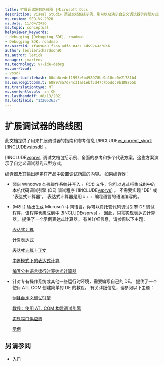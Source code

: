 ```yaml
---
title: 扩展调试器的路线图 |Microsoft Docs
description: Visual Studio 调试文档包括示例、引用以及演示自定义调试器的典型方式的多个方案。
ms.custom: SEO-VS-2020
ms.date: 11/04/2016
ms.topic: conceptual
helpviewer_keywords:
- debugging [Debugging SDK], roadmap
- Debugging SDK, roadmap
ms.assetid: 1f4096a8-f7aa-4dfa-84e1-6d59263e70bb
author: leslierichardson95
ms.author: lerich
manager: jmartens
ms.technology: vs-ide-debug
ms.workload:
- vssdk
ms.openlocfilehash: 00da6cede11993e0b498978bc9a18ec0e21781b4
ms.sourcegitcommit: 68897da7d74c31ae1ebf5d47c7b5ddc9b108265b
ms.translationtype: MT
ms.contentlocale: zh-CN
ms.lasthandoff: 08/13/2021
ms.locfileid: "122063637"
---
```

# <a name="roadmap-for-extending-the-debugger"></a>扩展调试器的路线图
此文档提供了用来扩展调试器的指南和参考信息 [!INCLUDE[vs_current_short](../../code-quality/includes/vs_current_short_md.md)] [!INCLUDE[vsipsdk](../../extensibility/includes/vsipsdk_md.md)] 。

 [!INCLUDE[vsprvs](../../code-quality/includes/vsprvs_md.md)] 调试文档包括示例、全面的参考和多个代表方案，这些方案演示了自定义调试器的典型方式。

 编译器及其输出确定在产品中设置调试所需的内容。 如果编译器：

- 面向 Windows 本机操作系统并写入 *。PDB* 文件，你可以通过将集成到中的本机代码调试引擎 (DE) 调试程序 [!INCLUDE[vsprvs](../../code-quality/includes/vsprvs_md.md)] 。 不需要实现 "DE" 或 "表达式计算器"。 表达式计算器是用 c + + 编程语言的语法编写的。

-  (MSIL) 输出生成 Microsoft 中间语言，你可以用托管代码调试引擎 DE 调试程序，该程序也集成到中 [!INCLUDE[vsprvs](../../code-quality/includes/vsprvs_md.md)] 。 因此，只需实现表达式计算器。 提供了一个示例表达式计算器。 有关详细信息，请参阅以下主题：

   [表达式计算](../../extensibility/debugger/expression-evaluation-visual-studio-debugging-sdk.md)

   [计算表达式](../../extensibility/debugger/evaluating-expressions.md)

   [表达式计算上下文](../../extensibility/debugger/expression-evaluation-context.md)

   [中断模式下的表达式计算](../../extensibility/debugger/expression-evaluation-in-break-mode.md)

   [编写公共语言运行时表达式计算器](../../extensibility/debugger/writing-a-common-language-runtime-expression-evaluator.md)

- 针对专有操作系统或其他一些运行时环境，需要编写自己的 DE。 提供了一个使用 ATL COM 创建简单的 DE 的教程。 有关详细信息，请参阅以下主题：

   [创建自定义调试引擎](../../extensibility/debugger/creating-a-custom-debug-engine.md)

   [教程：使用 ATL COM 构建调试引擎](/previous-versions/bb147024(v=vs.90))

   [实现端口供应商](../../extensibility/debugger/implementing-a-port-supplier.md)

   [示例](../../extensibility/debugger/visual-studio-debugging-samples.md)

## <a name="see-also"></a>另请参阅
- [入门](../../extensibility/debugger/getting-started-with-debugger-extensibility.md)